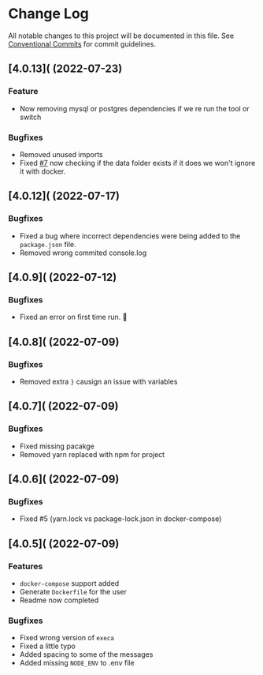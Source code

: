 # Change Log

All notable changes to this project will be documented in this file.
See [Conventional Commits](https://conventionalcommits.org) for commit guidelines.

## [4.0.13]( (2022-07-23)

### Feature

- Now removing mysql or postgres dependencies if we re run the tool or switch

### Bugfixes

- Removed unused imports
- Fixed [#7](https://github.com/strapi-community/strapi-tool-dockerize/issues/7)
  now checking if the data folder exists if it does we won't ignore it with docker.

## [4.0.12]( (2022-07-17)

### Bugfixes

- Fixed a bug where incorrect dependencies were being added to the `package.json` file.
- Removed wrong commited console.log

## [4.0.9]( (2022-07-12)

### Bugfixes

- Fixed an error on first time run. 🐛

## [4.0.8]( (2022-07-09)

### Bugfixes

- Removed extra `}` causign an issue with variables

## [4.0.7]( (2022-07-09)

### Bugfixes

- Fixed missing pacakge
- Removed yarn replaced with npm for project

## [4.0.6]( (2022-07-09)

### Bugfixes

- Fixed #5 (yarn.lock vs package-lock.json in docker-compose)

## [4.0.5]( (2022-07-09)

### Features

- `docker-compose` support added
- Generate `Dockerfile` for the user
- Readme now completed

### Bugfixes

- Fixed wrong version of `execa`
- Fixed a little typo
- Added spacing to some of the messages
- Added missing `NODE_ENV` to .env file
